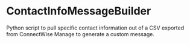 # ContactInfoMessageBuilder
Python script to pull specific contact information out of a CSV exported from ConnectWise Manage to generate a custom message.
